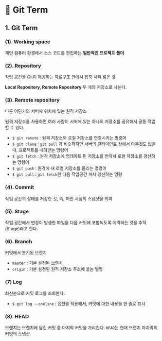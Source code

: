 # 📄 Git Term

## 1. Git Term

### \(1\). Working space

개인 컴퓨터 환경에서 소스 코드를 편집하는 **일반적인 프로젝트 폴더**

### \(2\). R**epository**

작업 공간을 Git이 제공하는 자료구조 안에서 압축 시켜 넣은 것

**Local  Repository, Remote  Repository** 두 개의 저장소로 나뉜다.

### \(3\). Remote r**epository**

다른 어딘가의 서버에 위치에 있는 원격 저장소

원격 저장소를 사용하면 여러 사람이 서버에 있는 하나의 저장소를 공유해서 공동 작업 할 수 있다.

* `$ git remote` : 원격 저장소와 로컬 저장소를 연결시키는 명령어
* `$ git clone` : `git pull` 과 비슷하지만 서버의 클라이언트 상에서 아무것도 없을 때, 프로젝트를 내려받는 명령어
* `$ git fetch` : 원격 저장소에 업데이트 된 저장소를 받아서 로컬 저장소를 갱신하는 명령어
* `$ git push` : 원격에 내 로컬 저장소를 올리는 명령어
* `$ git pull` : `git fetch`한 다음 작업공간 까지 갱신하는 명령

### \(4\). Commit

작업 공간의 상태를 저장한 것, 즉, 어떤 시점의 스냅샷을 의미

### \(5\). Stage

작업 공간에서 변경이 발생한 파일을 다음 커밋에 포함되도록 예약하는 것을 추적 \(Stage\)라고 한다.

### \(6\). Branch

커밋에서 분기된 브랜치

* `master` : 기본 설정된 브랜치
* `origin` : 기본 설정된 원격 저장소 주소에 붙는 별명

### \(7\) Log

최신순으로 커밋 로그를 조회한다.

* `$ git log --oneline` : 옵션을 적용해서,  커밋에 대한 내용을 한 줄로 표시

### \(8\). HEAD

브랜치는 브랜치에 담긴 커밋 중 마지막 커밋을 가리킨다. `HEAD`는 현재 브랜치 마지막의 커밋의 스냅샷









